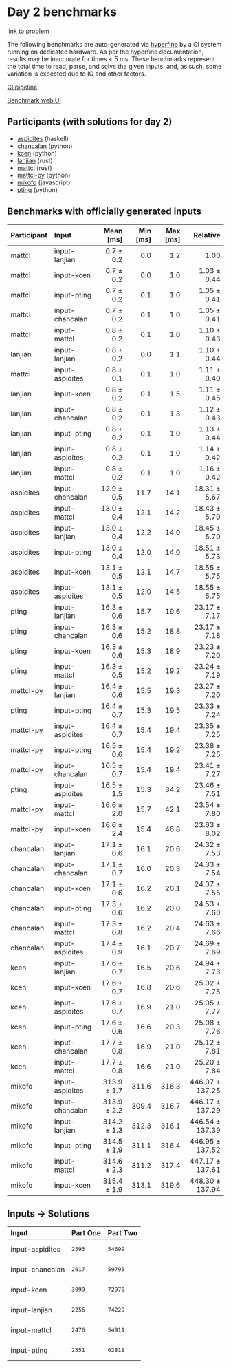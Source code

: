 # Day 2 benchmarks

[link to problem](https://adventofcode.com/2023/day/2)

The following benchmarks are auto-generated via
[hyperfine](https://github.com/sharkdp/hyperfine) by a CI system running on
dedicated hardware. As per the hyperfine documentation, results may be
inaccurate for times < 5 ms. These benchmarks represent the total time to read,
parse, and solve the given inputs, and, as such, some variation is expected due
to IO and other factors.

[CI pipeline](http://ci.papercode.net:8080/teams/main/pipelines/aoc2023)

[Benchmark web UI](https://aoc.ancalagon.black)


## Participants (with solutions for day 2)

- [aspidites](https://github.com/aspidites/aoc2023) (haskell)
- [chancalan](https://github.com/chancalan/aoc2023) (python)
- [kcen](https://github.com/kcen/aoc2023) (python)
- [lanjian](https://github.com/lanjian/aoc-2023) (rust)
- [mattcl](https://github.com/mattcl/aoc2023) (rust)
- [mattcl-py](https://github.com/mattcl/aoc2023-py) (python)
- [mikofo](https://github.com/mikofo/advent-of-code-2023) (javascript)
- [pting](https://github.com/pting/aoc2023) (python)


## Benchmarks with officially generated inputs

| Participant | Input | Mean [ms] | Min [ms] | Max [ms] | Relative |
|:---|:---|---:|---:|---:|---:|
| mattcl | input-lanjian | 0.7 ± 0.2 | 0.0 | 1.2 | 1.00 |
| mattcl | input-kcen | 0.7 ± 0.2 | 0.0 | 1.0 | 1.03 ± 0.44 |
| mattcl | input-pting | 0.7 ± 0.2 | 0.1 | 1.0 | 1.05 ± 0.41 |
| mattcl | input-chancalan | 0.7 ± 0.2 | 0.1 | 1.0 | 1.05 ± 0.41 |
| mattcl | input-mattcl | 0.8 ± 0.2 | 0.1 | 1.0 | 1.10 ± 0.43 |
| lanjian | input-lanjian | 0.8 ± 0.2 | 0.0 | 1.1 | 1.10 ± 0.44 |
| mattcl | input-aspidites | 0.8 ± 0.1 | 0.1 | 1.0 | 1.11 ± 0.40 |
| lanjian | input-kcen | 0.8 ± 0.2 | 0.1 | 1.5 | 1.11 ± 0.45 |
| lanjian | input-chancalan | 0.8 ± 0.2 | 0.1 | 1.3 | 1.12 ± 0.43 |
| lanjian | input-pting | 0.8 ± 0.2 | 0.1 | 1.0 | 1.13 ± 0.44 |
| lanjian | input-aspidites | 0.8 ± 0.2 | 0.1 | 1.0 | 1.14 ± 0.42 |
| lanjian | input-mattcl | 0.8 ± 0.2 | 0.1 | 1.0 | 1.16 ± 0.42 |
| aspidites | input-chancalan | 12.9 ± 0.5 | 11.7 | 14.1 | 18.31 ± 5.67 |
| aspidites | input-mattcl | 13.0 ± 0.4 | 12.1 | 14.2 | 18.43 ± 5.70 |
| aspidites | input-lanjian | 13.0 ± 0.4 | 12.2 | 14.0 | 18.45 ± 5.70 |
| aspidites | input-pting | 13.0 ± 0.4 | 12.0 | 14.0 | 18.51 ± 5.73 |
| aspidites | input-kcen | 13.1 ± 0.5 | 12.1 | 14.7 | 18.55 ± 5.75 |
| aspidites | input-aspidites | 13.1 ± 0.5 | 12.0 | 14.5 | 18.55 ± 5.75 |
| pting | input-lanjian | 16.3 ± 0.6 | 15.7 | 19.6 | 23.17 ± 7.17 |
| pting | input-chancalan | 16.3 ± 0.6 | 15.2 | 18.8 | 23.17 ± 7.18 |
| pting | input-kcen | 16.3 ± 0.6 | 15.3 | 18.9 | 23.23 ± 7.20 |
| pting | input-mattcl | 16.3 ± 0.5 | 15.2 | 19.2 | 23.24 ± 7.19 |
| mattcl-py | input-lanjian | 16.4 ± 0.6 | 15.5 | 19.3 | 23.27 ± 7.20 |
| pting | input-pting | 16.4 ± 0.7 | 15.3 | 19.5 | 23.33 ± 7.24 |
| mattcl-py | input-aspidites | 16.4 ± 0.7 | 15.4 | 19.4 | 23.35 ± 7.25 |
| mattcl-py | input-pting | 16.5 ± 0.6 | 15.4 | 19.2 | 23.38 ± 7.25 |
| mattcl-py | input-chancalan | 16.5 ± 0.7 | 15.4 | 19.4 | 23.41 ± 7.27 |
| pting | input-aspidites | 16.5 ± 1.5 | 15.3 | 34.2 | 23.46 ± 7.51 |
| mattcl-py | input-mattcl | 16.6 ± 2.0 | 15.7 | 42.1 | 23.54 ± 7.80 |
| mattcl-py | input-kcen | 16.6 ± 2.4 | 15.4 | 46.8 | 23.63 ± 8.02 |
| chancalan | input-lanjian | 17.1 ± 0.6 | 16.1 | 20.6 | 24.32 ± 7.53 |
| chancalan | input-chancalan | 17.1 ± 0.7 | 16.0 | 20.3 | 24.33 ± 7.54 |
| chancalan | input-kcen | 17.1 ± 0.6 | 16.2 | 20.1 | 24.37 ± 7.55 |
| chancalan | input-pting | 17.3 ± 0.6 | 16.2 | 20.0 | 24.53 ± 7.60 |
| chancalan | input-mattcl | 17.3 ± 0.8 | 16.2 | 20.4 | 24.63 ± 7.66 |
| chancalan | input-aspidites | 17.4 ± 0.9 | 16.1 | 20.7 | 24.69 ± 7.69 |
| kcen | input-lanjian | 17.6 ± 0.7 | 16.5 | 20.6 | 24.94 ± 7.73 |
| kcen | input-kcen | 17.6 ± 0.7 | 16.8 | 20.6 | 25.02 ± 7.75 |
| kcen | input-aspidites | 17.6 ± 0.7 | 16.9 | 21.0 | 25.05 ± 7.77 |
| kcen | input-pting | 17.6 ± 0.6 | 16.6 | 20.3 | 25.08 ± 7.76 |
| kcen | input-chancalan | 17.7 ± 0.8 | 16.9 | 21.0 | 25.12 ± 7.81 |
| kcen | input-mattcl | 17.7 ± 0.8 | 16.6 | 21.0 | 25.20 ± 7.84 |
| mikofo | input-aspidites | 313.9 ± 1.7 | 311.6 | 316.3 | 446.07 ± 137.25 |
| mikofo | input-chancalan | 313.9 ± 2.2 | 309.4 | 316.7 | 446.17 ± 137.29 |
| mikofo | input-lanjian | 314.2 ± 1.3 | 312.3 | 316.1 | 446.54 ± 137.39 |
| mikofo | input-pting | 314.5 ± 1.9 | 311.1 | 316.4 | 446.95 ± 137.52 |
| mikofo | input-mattcl | 314.6 ± 2.3 | 311.2 | 317.4 | 447.17 ± 137.61 |
| mikofo | input-kcen | 315.4 ± 1.9 | 313.1 | 319.6 | 448.30 ± 137.94 |


## Inputs -> Solutions

| Input | Part One | Part Two |
|:---|:---|:---|
|input-aspidites|<pre>2593</pre>|<pre>54699</pre>|
|input-chancalan|<pre>2617</pre>|<pre>59795</pre>|
|input-kcen|<pre>3099</pre>|<pre>72970</pre>|
|input-lanjian|<pre>2256</pre>|<pre>74229</pre>|
|input-mattcl|<pre>2476</pre>|<pre>54911</pre>|
|input-pting|<pre>2551</pre>|<pre>62811</pre>|